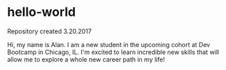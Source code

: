 # hello-world
Repository created 3.20.2017

Hi, my name is Alan. I am a new student in the upcoming cohort at Dev Bootcamp in Chicago, IL. I'm excited to learn incredible new skills that will allow me to explore a whole new career path in my life!
